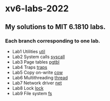 # xv6-labs-2022
## My solutions to MIT 6.1810 labs.
### Each branch corresponding to one lab.

- Lab1 Utilities [util](https://github.com/LiZhenYu2000/xv6-labs-2022/tree/main)
- Lab2 System calls [syscall](https://github.com/LiZhenYu2000/xv6-labs-2022/tree/syscall)
- Lab3 Page tables [pgtbl](https://github.com/LiZhenYu2000/xv6-labs-2022/tree/pgtbl)
- Lab4 Traps [traps](https://github.com/LiZhenYu2000/xv6-labs-2022/tree/traps)
- Lab5 Copy on-write [cow](https://github.com/LiZhenYu2000/xv6-labs-2022/tree/cow)
- Lab6 Multithreading [thread](https://github.com/LiZhenYu2000/xv6-labs-2022/tree/thread)
- Lab7 Network driver [net](https://github.com/LiZhenYu2000/xv6-labs-2022/tree/net)
- Lab8 Lock [lock](https://github.com/LiZhenYu2000/xv6-labs-2022/tree/lock)
- Lab9 File system [fs](https://github.com/LiZhenYu2000/xv6-labs-2022/tree/fs)
